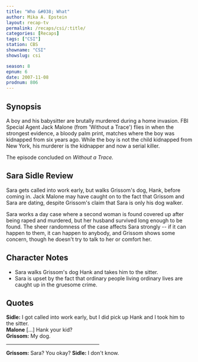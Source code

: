 ```yaml
---
title: "Who &#038; What"
author: Mika A. Epstein
layout: recap-tv
permalink: /recaps/csi/:title/
categories: [Recaps]
tags: ["CSI"]
station: CBS
showname: "CSI"
showslug: csi

season: 8
epnum: 6  
date: 2007-11-08
prodnum: 806  
---
```


## Synopsis

A boy and his babysitter are brutally murdered during a home invasion. FBI Special Agent Jack Malone (from 'Without a Trace') flies in when the strongest evidence, a bloody palm print, matches where the boy was kidnapped from six years ago. While the boy is not the child kidnapped from New York, his murderer is the kidnapper and now a serial killer.

The episode concluded on _Without a Trace._

## Sara Sidle Review

Sara gets called into work early, but walks Grissom's dog, Hank, before coming in. Jack Malone may have caught on to the fact that Grissom and Sara are dating, despite Grissom's claim that Sara is only his dog walker.

Sara works a day case where a second woman is found covered up after being raped and murdered, but her husband survived long enough to be found. The sheer randomness of the case affects Sara strongly -- if it can happen to them, it can happen to anybody, and Grissom shows some concern, though he doesn't try to talk to her or comfort her.

## Character Notes

* Sara walks Grissom's dog Hank and takes him to the sitter.  
* Sara is upset by the fact that ordinary people living ordinary lives are caught up in the gruesome crime.

## Quotes

**Sidle:** I got called into work early, but I did pick up Hank and I took him to the sitter.  
**Malone** [...] Hank your kid?  
**Grissom:** My dog.

<hr width=50%>

**Grissom:** Sara? You okay?
**Sidle:** I don't know.